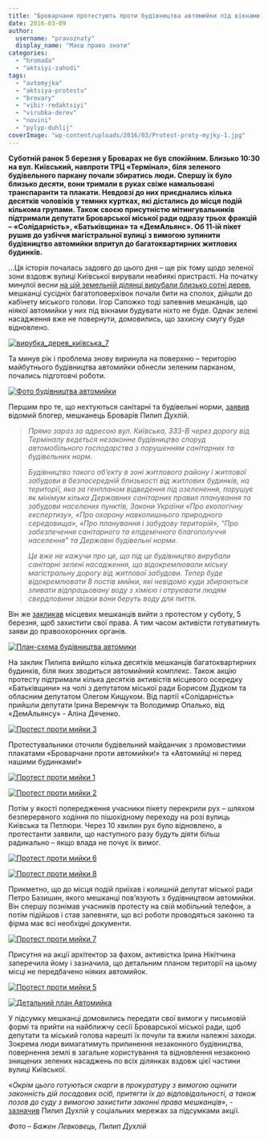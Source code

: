 ```yaml
---
title: "Броварчани протестують проти будівництва автомийки під вікнами житлових будинків на Київській"
date: 2016-03-09
author: 
  username: "pravoznaty"
  display_name: "Маєш право знати"
categories: 
  - "hromada"
  - "aktsiyi-zahodi"
tags: 
  - "avtomyjka"
  - "aktsiya-protestu"
  - "brovary"
  - "vibir-redaktsiyi"
  - "virubka-derev"
  - "novini"
  - "pylyp-duhlij"
coverImage: "wp-content/uploads/2016/03/Protest-proty-myjky-1.jpg"
---
```


**Суботній ранок 5 березня у Броварах не був спокійним. Близько 10:30 на вул. Київський, навпроти ТРЦ «Термінал», біля зеленого будівельного паркану почали збиратись люди. Спершу їх було близько десяти, вони тримали в руках свіже намальовані транспаранти та плакати. Невдовзі до них приєднались кілька десятків чоловіків у темних куртках, які дістались до місця подій кількома групами. Також своєю присутністю мітингувальників підтримали депутати Броварської міської ради одразу трьох фракцій – «Солідарність», «Батьківщина» та «ДемАльянс». Об 11-ій пікет рушив до узбіччя магістральної вулиці з вимогою зупинити будівництво автомийки впритул до багатоквартирних житлових будинків.**

…Ця історія почалась задовго до цього дня – ще рік тому щодо зеленої зони вздовж вулиці Київської вирували неабиякі пристрасті. На початку минулої весни [на цій земельній ділянці вирубали близько сотні дерев](https://mpz.brovary.org/dereva-na-vul-kiyivskiy-prodovzhuyut-spilyuvati-pid-avtomiyku/), мешканці сусідніх багатоповерхівок почали бити на сполох, дійшли до кабінету міського голови. Ігор Сапожко тоді запевнив мешканців, що ніякої автомийки у них під вікнами будувати ніхто не буде. Однак зелені насадження вже не повернути, домовились, що захисну смугу буде відновлено.

[![вирубка_дерев_київська_7](https://mpz.brovary.org/wp-content/uploads/2015/03/IMG_0543.jpg)](https://mpz.brovary.org/wp-content/uploads/2015/03/IMG_0543.jpg)

Та минув рік і проблема знову виринула на поверхню – територію майбутнього будівництва автомийки обнесли зеленим парканом, почались підготовчі роботи.

[![Фото будівництва автомийки](https://mpz.brovary.org/wp-content/uploads/2016/03/Foto-budivnytstva-avtomyjky-1.jpg)](https://mpz.brovary.org/wp-content/uploads/2016/03/Foto-budivnytstva-avtomyjky-1.jpg)

Першим про те, що нехтуються санітарні та будівельні норми, [заявив](https://www.facebook.com/groups/brovary/permalink/1201772473186050/) відомий блогер, мешканець Броварів Пилип Духлій.

> _Прямо зараз за адресою вул. Київська, 333-В через дорогу від Терміналу ведеться незаконне будівництво споруд автомобільного господарства з порушенням санітарних та будівельних норм._
> 
> _Будівництво такого об’єкту в зоні житлового району і житлової забудови в безпосередній близькості від житлових будинків, на території, яка за генпланом відведення під озеленення, порушує як мінімум кілька Державних санітарних правил планування та забудови населених пунктів, Закони України «Про екологічну експертизу», «Про охорону навколишнього природного середовища», «Про планування і забудову територій», “Про забезпечення санітарного та епідемічного благополуччя населення" та Державні будівельні норми._
> 
> _Це вже не кажучи про це, що під це будівництво вирубали санітарні зелені насадження, що відокремлювали міську магістральну дорогу від житлової забудови. Тепер буде відокремлювати 8 постів мийки, які невідомо куди збираються зливати відпрацьовану воду з хімією і отруювати людям свердловини звідки вони беруть воду для пиття._

Він же [закликав](https://www.facebook.com/groups/vShokolade/permalink/515983888584436/) місцевих мешканців вийти з протестом у суботу, 5 березня, щоб захистити свої права. А тим часом активісти готуватимуть заяви до правоохоронних органів.

[![План-схема будівництва автомики](https://mpz.brovary.org/wp-content/uploads/2016/03/Plan-shema-budivnytstva-avtomyky.jpg)](https://mpz.brovary.org/wp-content/uploads/2016/03/Plan-shema-budivnytstva-avtomyky.jpg)

На заклик Пилипа вийшло кілька десятків мешканців багатоквартирних будинків, біля яких зводиться автомийний комплекс. Також акцію протесту підтримали кілька десятків активістів місцевого осередку «Батьківщини» на чолі з депутатом міської ради Борисом Дудком та обласним депутатом Олегом Кищуком. Від партії «Солідарність» прийшли депутати Ірина Веремчук та Володимир Опалько, від «ДемАльянсу» - Аліна Дяченко.

[![Протест проти мийки 3](https://mpz.brovary.org/wp-content/uploads/2016/03/Protest-proty-myjky-3.jpg)](https://mpz.brovary.org/wp-content/uploads/2016/03/Protest-proty-myjky-3.jpg)

Протестувальники оточили будівельний майданчик з промовистими плакатами «Броварчани проти автомийки!» та «Автомийці ні перед нашими будинками!»

[![Протест проти мийки 1](https://mpz.brovary.org/wp-content/uploads/2016/03/Protest-proty-myjky-1.jpg)](https://mpz.brovary.org/wp-content/uploads/2016/03/Protest-proty-myjky-1.jpg)

[![Протест проти мийки 2](https://mpz.brovary.org/wp-content/uploads/2016/03/Protest-proty-myjky-2.jpg)](https://mpz.brovary.org/wp-content/uploads/2016/03/Protest-proty-myjky-2.jpg)

Потім у якості попередження учасники пікету перекрили рух – шляхом безперервного ходіння по пішохідному переходу на розі вулиць Київська та Петлюри. Через 10 хвилин рух було відновлено, а протестанти заявили, що наступного разу будуть діяти більш радикально – якщо влада не почує їх вимог.

[![Протест проти мийки 6](https://mpz.brovary.org/wp-content/uploads/2016/03/Protest-proty-myjky-6.jpg)](https://mpz.brovary.org/wp-content/uploads/2016/03/Protest-proty-myjky-6.jpg)

[![Протест проти мийки 8](https://mpz.brovary.org/wp-content/uploads/2016/03/Protest-proty-myjky-8.jpg)](https://mpz.brovary.org/wp-content/uploads/2016/03/Protest-proty-myjky-8.jpg)

Прикметно, що до місця подій приїхав і колишній депутат міської ради Петро Базишин, якого мешканці пов’язують з будівництвом автомийки. Він спершу познімав учасників протесту на свій мобільний телефон, а потім підійшов і став запевняти, що всі роботи проводяться законно та фірма має всі необхідні документи.

[![Протест проти мийки 7](https://mpz.brovary.org/wp-content/uploads/2016/03/Protest-proty-myjky-7.jpg)](https://mpz.brovary.org/wp-content/uploads/2016/03/Protest-proty-myjky-7.jpg)

Присутня на акції архітектор за фахом, активістка Ірина Нікітчина заперечила йому і зазначила, що детальним планом території на цьому місці не передбачено ніяких автомийок.

[![Протест проти мийки 5](https://mpz.brovary.org/wp-content/uploads/2016/03/Protest-proty-myjky-5.jpg)](https://mpz.brovary.org/wp-content/uploads/2016/03/Protest-proty-myjky-5.jpg)

[![Детальний план Автомийка](https://mpz.brovary.org/wp-content/uploads/2016/03/Detalnyj-plan-Avtomyjka.jpg)](https://mpz.brovary.org/wp-content/uploads/2016/03/Detalnyj-plan-Avtomyjka.jpg)

У підсумку мешканці домовились передати свої вимоги у письмовій формі та прийти на найближчу сесії Броварської міської ради, щоб депутати та міський голова нарешті їх почули та вжили належні заходи. Зокрема люди вимагатимуть припинення незаконного будівництва, повернення землі в загальне користування та відновлення незаконно знищених зелених насаджень по всіх ділянках вздовж цієї частини вулиці Київської.

«_Окрім цього готуються скарги в прокуратуру з вимогою оцінити законність дій посадових осіб, притягти їх до відповідальності, а також позов до суду з вимогою захистити законні права мешканців_», - [зазначив](https://www.facebook.com/groups/brovary/permalink/1208649262498371/) Пилип Духлій у соціальних мережах за підсумками акції.

_Фото – Бажен Левковець, Пилип Духлій_
